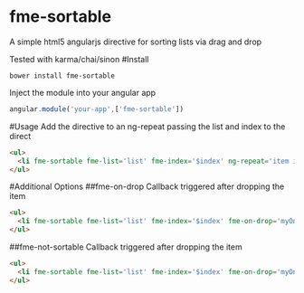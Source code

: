 # fme-sortable
A simple html5 angularjs directive for sorting lists via drag and drop

Tested with karma/chai/sinon
#Install
```
bower install fme-sortable
```
Inject the module into your angular app
```js
angular.module('your-app',['fme-sortable'])
```

#Usage
Add the directive to an ng-repeat passing the list and index to the direct
```html
<ul>
  <li fme-sortable fme-list='list' fme-index='$index' ng-repeat='item in list'>{{list.name}}</li>
</ul>
```

#Additional Options
##fme-on-drop
Callback triggered after dropping the item
```html
<ul>
  <li fme-sortable fme-list='list' fme-index='$index' fme-on-drop='myOnDropFunction()' ng-repeat='item in list'>{{list.name}}</li>
</ul>
```
##fme-not-sortable
Callback triggered after dropping the item
```html
<ul>
  <li fme-sortable fme-list='list' fme-index='$index' fme-on-drop='myOnDropFunction()' fme-not-sortable='myFunctionToDetermineIfThingsAreNotSortable()' ng-repeat='item in list'>{{list.name}}</li>
</ul>
```
